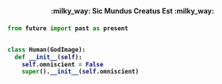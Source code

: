 <h2 align="center" color="red"><h2>
  
<h4 align="center">:milky_way: Sic Mundus Creatus Est :milky_way:<h4>
  
```python
from future import past as present


class Human(GodImage):
  def __init__(self):
    self.omniscient = False
    super().__init__(self.omniscient)
```
